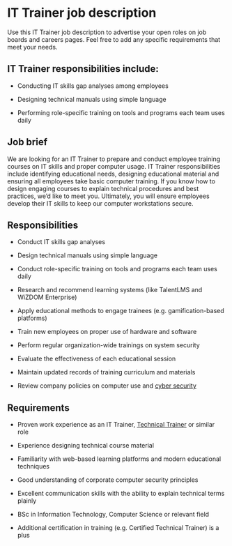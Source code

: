 # IT Trainer job description
Use this IT Trainer job description to advertise your open roles on job boards and careers pages. Feel free to add any specific requirements that meet your needs.


## IT Trainer responsibilities include:
* Conducting IT skills gap analyses among employees

* Designing technical manuals using simple language

* Performing role-specific training on tools and programs each team uses daily


## Job brief

We are looking for an IT Trainer to prepare and conduct employee training courses on IT skills and proper computer usage.
IT Trainer responsibilities include identifying educational needs, designing educational material and ensuring all employees take basic computer training. If you know how to design engaging courses to explain technical procedures and best practices, we’d like to meet you.
Ultimately, you will ensure employees develop their IT skills to keep our computer workstations secure.


## Responsibilities

* Conduct IT skills gap analyses

* Design technical manuals using simple language

* Conduct role-specific training on tools and programs each team uses daily

* Research and recommend learning systems (like TalentLMS and WiZDOM Enterprise)

* Apply educational methods to engage trainees (e.g. gamification-based platforms)

* Train new employees on proper use of hardware and software

* Perform regular organization-wide trainings on system security

* Evaluate the effectiveness of each educational session

* Maintain updated records of training curriculum and materials

* Review company policies on computer use and <a href="https://resources.workable.com/cyber-security-policy" target="_blank" rel="noopener">cyber security</a>


## Requirements

* Proven work experience as an IT Trainer, <a href="https://resources.workable.com/technical-trainer-job-description" target="_blank" rel="noopener">Technical Trainer</a> or similar role

* Experience designing technical course material

* Familiarity with web-based learning platforms and modern educational techniques

* Good understanding of corporate computer security principles

* Excellent communication skills with the ability to explain technical terms plainly

* BSc in Information Technology, Computer Science or relevant field

* Additional certification in training (e.g. Certified Technical Trainer) is a plus
